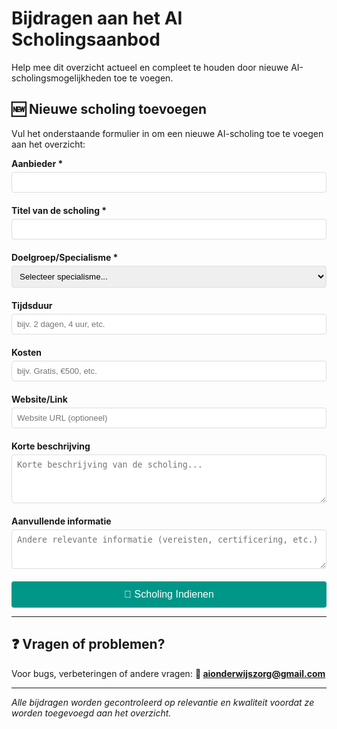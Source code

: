 # Bijdragen aan het AI Scholingsaanbod

Help mee dit overzicht actueel en compleet te houden door nieuwe AI-scholingsmogelijkheden toe te voegen.

## 🆕 Nieuwe scholing toevoegen

Vul het onderstaande formulier in om een nieuwe AI-scholing toe te voegen aan het overzicht:

<form action="https://formspree.io/f/mpwraqgp" method="POST" style="max-width: 600px; margin: 0 auto;">
  <input type="hidden" name="_subject" value="Nieuwe AI Scholing: [SCHOLING]" />
  <input type="hidden" name="_next" value="https://ajsvdk.github.io/Ai-Geletterdheid-FMS/bijdragen/?success=true" />
  
  <div style="margin-bottom: 20px;">
    <label for="aanbieder" style="display: block; margin-bottom: 5px; font-weight: bold;">Aanbieder *</label>
    <input type="text" id="aanbieder" name="aanbieder" required style="width: 100%; padding: 8px; border: 1px solid #ddd; border-radius: 4px;">
  </div>

  <div style="margin-bottom: 20px;">
    <label for="titel" style="display: block; margin-bottom: 5px; font-weight: bold;">Titel van de scholing *</label>
    <input type="text" id="titel" name="titel" required style="width: 100%; padding: 8px; border: 1px solid #ddd; border-radius: 4px;">
  </div>

  <div style="margin-bottom: 20px;">
    <label for="doelgroep" style="display: block; margin-bottom: 5px; font-weight: bold;">Doelgroep/Specialisme *</label>
    <select id="doelgroep" name="doelgroep" required style="width: 100%; padding: 8px; border: 1px solid #ddd; border-radius: 4px;">
      <option value="">Selecteer specialisme...</option>
      <option value="Algemeen">Algemeen (alle zorgprofessionals)</option>
      <option value="Allergologie">Allergologie</option>
      <option value="Anesthesiologie">Anesthesiologie</option>
      <option value="Cardiologie">Cardiologie</option>
      <option value="Cardiothoracale chirurgie">Cardiothoracale chirurgie</option>
      <option value="Dermatologie">Dermatologie</option>
      <option value="Gynaecologie">Gynaecologie</option>
      <option value="Heelkunde">Heelkunde</option>
      <option value="Interne geneeskunde">Interne geneeskunde</option>
      <option value="Klinische chemie">Klinische chemie</option>
      <option value="Neurologie">Neurologie</option>
      <option value="Oncologie">Oncologie</option>
      <option value="Radiologie">Radiologie</option>
      <option value="Radiotherapie en Oncologie">Radiotherapie en Oncologie</option>
      <option value="Verpleegkunde">Verpleegkunde</option>
      <option value="Overig">Overig</option>
    </select> 
  </div>

  <div style="margin-bottom: 20px;">
    <label for="tijdsduur" style="display: block; margin-bottom: 5px; font-weight: bold;">Tijdsduur</label>
    <input type="text" id="tijdsduur" name="tijdsduur" placeholder="bijv. 2 dagen, 4 uur, etc." style="width: 100%; padding: 8px; border: 1px solid #ddd; border-radius: 4px;">
  </div>

  <div style="margin-bottom: 20px;">
    <label for="kosten" style="display: block; margin-bottom: 5px; font-weight: bold;">Kosten</label>
    <input type="text" id="kosten" name="kosten" placeholder="bijv. Gratis, €500, etc." style="width: 100%; padding: 8px; border: 1px solid #ddd; border-radius: 4px;">
  </div>

  <div style="margin-bottom: 20px;">
    <label for="website" style="display: block; margin-bottom: 5px; font-weight: bold;">Website/Link</label>
    <input type="text" id="website" name="website" placeholder="Website URL (optioneel)" style="width: 100%; padding: 8px; border: 1px solid #ddd; border-radius: 4px;">
  </div>

  <div style="margin-bottom: 20px;">
    <label for="beschrijving" style="display: block; margin-bottom: 5px; font-weight: bold;">Korte beschrijving</label>
    <textarea id="beschrijving" name="beschrijving" rows="4" placeholder="Korte beschrijving van de scholing..." style="width: 100%; padding: 8px; border: 1px solid #ddd; border-radius: 4px;"></textarea>
  </div>

  <div style="margin-bottom: 20px;">
    <label for="aanvullende-info" style="display: block; margin-bottom: 5px; font-weight: bold;">Aanvullende informatie</label>
    <textarea id="aanvullende-info" name="aanvullende-info" rows="3" placeholder="Andere relevante informatie (vereisten, certificering, etc.)" style="width: 100%; padding: 8px; border: 1px solid #ddd; border-radius: 4px;"></textarea>
  </div>

  <button type="submit" style="background-color: #009688; color: white; padding: 12px 24px; border: none; border-radius: 4px; cursor: pointer; font-size: 16px; width: 100%;">
    📧 Scholing Indienen
  </button>
</form>

<script>
// Check for success parameter in URL
const urlParams = new URLSearchParams(window.location.search);
if (urlParams.get('success') === 'true') {
    document.body.insertAdjacentHTML('afterbegin', 
        '<div style="background-color: #d4edda; color: #155724; border: 1px solid #c3e6cb; padding: 15px; margin: 20px auto; border-radius: 5px; max-width: 600px; text-align: center;">' +
        '✅ <strong>Bedankt!</strong> Je scholing is succesvol ingediend en wordt binnenkort gecontroleerd.' +
        '</div>'
    );
}
</script>

---

## ❓ Vragen of problemen?

Voor bugs, verbeteringen of andere vragen: **📧 [aionderwijszorg@gmail.com](mailto:aionderwijszorg@gmail.com)**

---

*Alle bijdragen worden gecontroleerd op relevantie en kwaliteit voordat ze worden toegevoegd aan het overzicht.*
